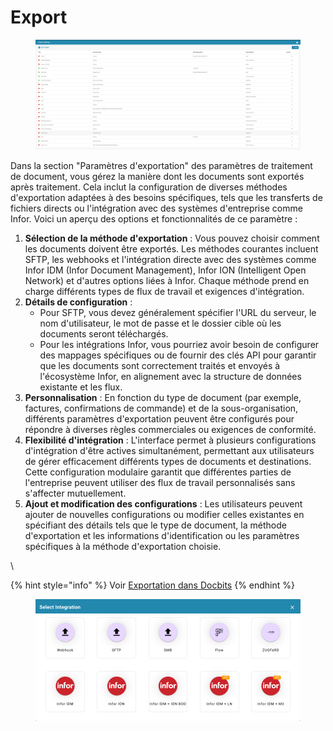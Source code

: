 # Export

<figure><img src="../../../.gitbook/assets/Bildschirmfoto%202024-05-08%20um%2011.51.28.png" alt=""><figcaption></figcaption></figure>

Dans la section "Paramètres d'exportation" des paramètres de traitement de document, vous gérez la manière dont les documents sont exportés après traitement. Cela inclut la configuration de diverses méthodes d'exportation adaptées à des besoins spécifiques, tels que les transferts de fichiers directs ou l'intégration avec des systèmes d'entreprise comme Infor. Voici un aperçu des options et fonctionnalités de ce paramètre :

1. **Sélection de la méthode d'exportation** : Vous pouvez choisir comment les documents doivent être exportés. Les méthodes courantes incluent SFTP, les webhooks et l'intégration directe avec des systèmes comme Infor IDM (Infor Document Management), Infor ION (Intelligent Open Network) et d'autres options liées à Infor. Chaque méthode prend en charge différents types de flux de travail et exigences d'intégration.
2. **Détails de configuration** :
   * Pour SFTP, vous devez généralement spécifier l'URL du serveur, le nom d'utilisateur, le mot de passe et le dossier cible où les documents seront téléchargés.
   * Pour les intégrations Infor, vous pourriez avoir besoin de configurer des mappages spécifiques ou de fournir des clés API pour garantir que les documents sont correctement traités et envoyés à l'écosystème Infor, en alignement avec la structure de données existante et les flux.
3. **Personnalisation** : En fonction du type de document (par exemple, factures, confirmations de commande) et de la sous-organisation, différents paramètres d'exportation peuvent être configurés pour répondre à diverses règles commerciales ou exigences de conformité.
4. **Flexibilité d'intégration** : L'interface permet à plusieurs configurations d'intégration d'être actives simultanément, permettant aux utilisateurs de gérer efficacement différents types de documents et destinations. Cette configuration modulaire garantit que différentes parties de l'entreprise peuvent utiliser des flux de travail personnalisés sans s'affecter mutuellement.
5. **Ajout et modification des configurations** : Les utilisateurs peuvent ajouter de nouvelles configurations ou modifier celles existantes en spécifiant des détails tels que le type de document, la méthode d'exportation et les informations d'identification ou les paramètres spécifiques à la méthode d'exportation choisie.

\\

{% hint style="info" %}
Voir [Exportation dans Docbits](../../../admin-section/setup/exporting-in-docbits/)
{% endhint %}

<figure><img src="../../../.gitbook/assets/Bildschirmfoto%202024-05-08%20um%2011.52.00.png" alt=""><figcaption></figcaption></figure>
